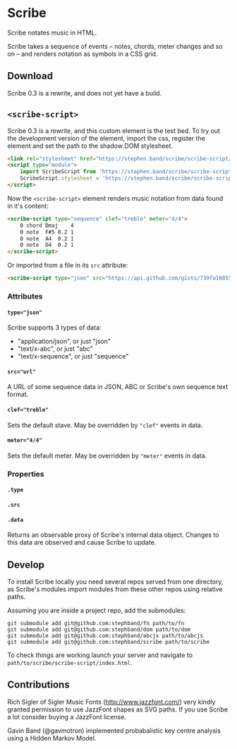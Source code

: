 # Scribe

Scribe notates music in HTML.

Scribe takes a sequence of events – notes, chords, meter changes and so on – and
renders notation as symbols in a CSS grid.


## Download

Scribe 0.3 is a rewrite, and does not yet have a build.


## `<scribe-script>`

Scribe 0.3 is a rewrite, and this custom element is the test bed. To try out the
development version of the element, import the css, register the element and
set the path to the shadow DOM stylesheet.

```html
<link rel="stylesheet" href="https://stephen.band/scribe/scribe-script/module.css" />
<script type="module">
    import ScribeScript from 'https://stephen.band/scribe/scribe-script/module.js';
    ScribeScript.stylesheet = 'https://stephen.band/scribe/scribe-script/shadow.css';
</script>
```

Now the `<scribe-script>` element renders music notation from data found in
it's content:

```html
<scribe-script type="sequence" clef="treble" meter="4/4">
    0 chord Dmaj    4
    0 note  F#5 0.2 1
    0 note  A4  0.2 1
    0 note  D4  0.2 1
</scribe-script>
```

Or imported from a file in its `src` attribute:

```html
<scribe-script type="json" src="https://api.github.com/gists/739fa16055debb7972737835e4fa4623"></scribe-script>
```

### Attributes

#### `type="json"`

Scribe supports 3 types of data:

- "application/json", or just "json"
- "text/x-abc", or just "abc"
- "text/x-sequence", or just "sequence"

#### `src="url"`

A URL of some sequence data in JSON, ABC or Scribe's own sequence text format.

#### `clef="treble"`

Sets the default stave. May be overridden by `"clef"` events in data.

#### `meter="4/4"`

Sets the default meter. May be overridden by `"meter"` events in data.

### Properties
#### `.type`
#### `.src`
#### `.data`

Returns an observable proxy of Scribe's internal data object. Changes to this
data are observed and cause Scribe to update.

## Develop

To install Scribe locally you need several repos served from one directory, as
Scribe's modules import modules from these other repos using relative paths.

Assuming you are inside a project repo, add the submodules:

```
git submodule add git@github.com:stephband/fn path/to/fn
git submodule add git@github.com:stephband/dom path/to/dom
git submodule add git@github.com:stephband/abcjs path/to/abcjs
git submodule add git@github.com:stephband/scribe path/to/scribe
```

To check things are working launch your server and navigate to
`path/to/scribe/scribe-script/index.html`.

## Contributions

Rich Sigler of Sigler Music Fonts (http://www.jazzfont.com/) very kindly granted
permission to use JazzFont shapes as SVG paths. If you use Scribe a lot consider
buying a JazzFont license.

Gavin Band (@gavmotron) implemented probabalistic key centre analysis using a
Hidden Markov Model.
